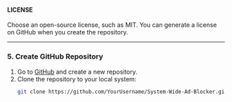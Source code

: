 
#### **LICENSE**
Choose an open-source license, such as MIT. You can generate a license on GitHub when you create the repository.

---

### 5. **Create GitHub Repository**

1. Go to [GitHub](https://github.com) and create a new repository.
2. Clone the repository to your local system:
   ```bash
   git clone https://github.com/YourUsername/System-Wide-Ad-Blocker.git
